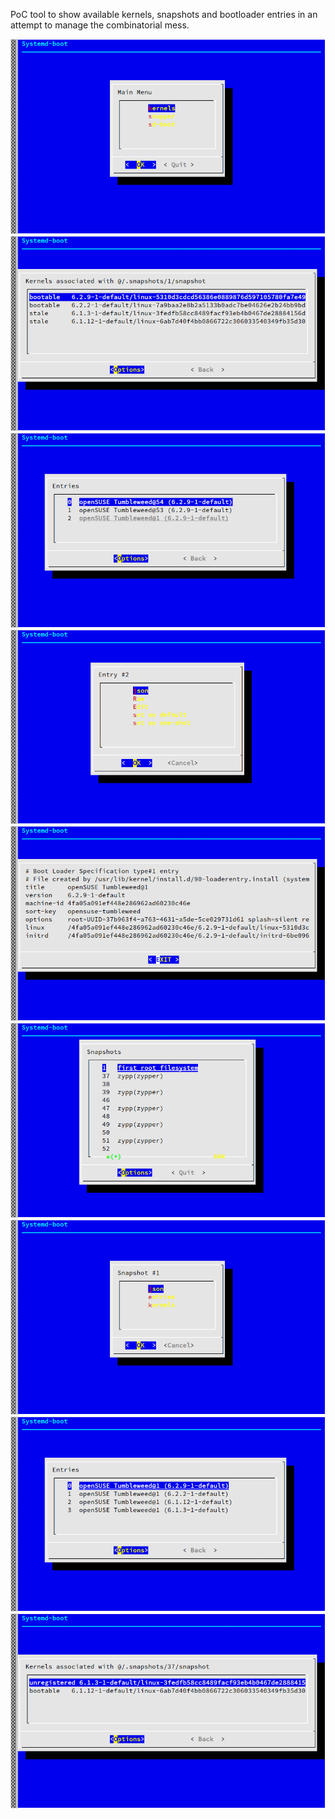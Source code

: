 PoC tool to show available kernels, snapshots and bootloader entries
in an attempt to manage the combinatorial mess.

![screenshot1.png](images/screenshot1.png)
![screenshot2.png](images/screenshot2.png)
![screenshot3.png](images/screenshot3.png)
![screenshot4.png](images/screenshot4.png)
![screenshot5.png](images/screenshot5.png)
![screenshot6.png](images/screenshot6.png)
![screenshot7.png](images/screenshot7.png)
![screenshot8.png](images/screenshot8.png)
![screenshot9.png](images/screenshot9.png)

